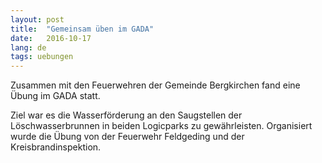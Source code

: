 ```yaml
---
layout: post
title:  "Gemeinsam üben im GADA"
date:   2016-10-17
lang: de
tags: uebungen
---
```

Zusammen mit den Feuerwehren der Gemeinde Bergkirchen fand eine Übung im GADA statt.

Ziel war es die Wasserförderung an den Saugstellen der Löschwasserbrunnen in beiden Logicparks zu gewährleisten. Organisiert wurde die Übung von der Feuerwehr Feldgeding und der Kreisbrandinspektion.
